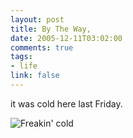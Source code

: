 ```yaml
--- 
layout: post
title: By The Way,
date: 2005-12-11T03:02:00
comments: true
tags:
- life
link: false
---
```

it was cold here last Friday.

<img src="https://zanshin.net/images/minusfour.png" alt="Freakin' cold">
